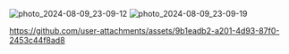 ![photo_2024-08-09_23-09-12](https://github.com/user-attachments/assets/2f93124d-2280-443b-9f2b-3bfd1714c7a4)
![photo_2024-08-09_23-09-19](https://github.com/user-attachments/assets/9258df1b-1da0-4aad-ad14-d95a9a44f07b)


https://github.com/user-attachments/assets/9b1eadb2-a201-4d93-87f0-2453c44f8ad8

